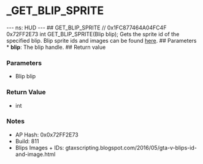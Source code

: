 # _GET_BLIP_SPRITE

--- ns: HUD --- ## GET_BLIP_SPRITE  // 0x1FC877464A04FC4F 0x72FF2E73 int GET_BLIP_SPRITE(Blip blip);  Gets the sprite id of the specified blip. Blip sprite ids and images can be found [here](https://docs.fivem.net/docs/game-references/blips/).  ## Parameters * **blip**: The blip handle.  ## Return value

### Parameters
* Blip blip

### Return Value
* int

### Notes
* AP Hash: 0x0x72FF2E73
* Build: 811
* Blips Images + IDs:
gtaxscripting.blogspot.com/2016/05/gta-v-blips-id-and-image.html

